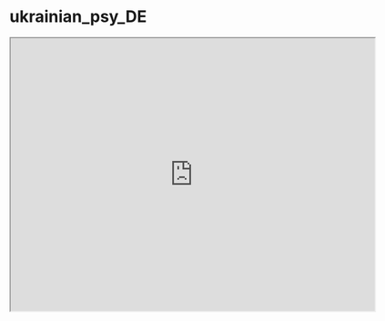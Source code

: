 # ukrainian_psy_DE

<iframe src="https://www.google.com/maps/d/embed?mid=1_IdZc3ShoxaemxvyUQKppkBH1BY_OL5E&ehbc=2E312F" width="640" height="480"></iframe>
